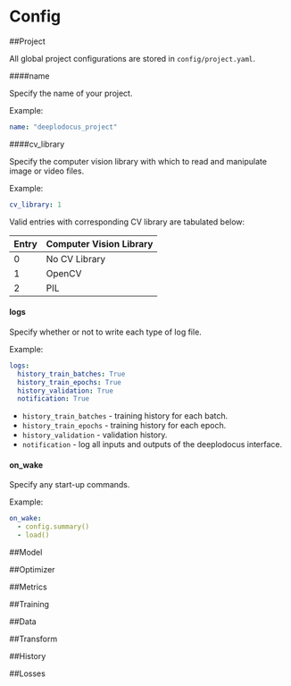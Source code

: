 # Config

##Project

All global project configurations are stored in `config/project.yaml`.

####name

Specify the name of your project.

Example:
~~~yaml
name: "deeplodocus_project"
~~~

####cv_library

Specify the computer vision library with which to read and manipulate image or video files.

Example: 
~~~yaml
cv_library: 1
~~~

Valid entries with corresponding CV library are tabulated below:

| Entry  | Computer Vision Library |
| --- | --- |
| 0 | No CV Library |
| 1 | OpenCV |
| 2 | PIL  |

#### logs

Specify whether or not to write each type of log file.

Example:
~~~yaml
logs:
  history_train_batches: True
  history_train_epochs: True
  history_validation: True
  notification: True
~~~

- `history_train_batches` - training history for each batch.
- `history_train_epochs` - training history for each epoch.
- `history_validation` - validation history.
- `notification` - log all inputs and outputs of the deeplodocus interface.

#### on_wake

Specify any start-up commands.

Example: 
~~~yaml
on_wake:
  - config.summary()
  - load()
~~~



##Model

##Optimizer

##Metrics

##Training

##Data

##Transform

##History

##Losses